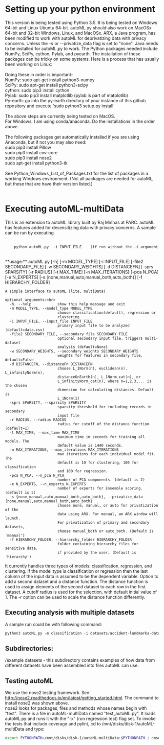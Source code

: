 #  Setting up your python environment	
This version is being tested using Python 3.5.
 It is being tested on Windows 64-bit and Linux Ubuntu 64-bit.  autoML.py should also work on MacOSx 64-bit
and 32-bit Windows, Linux, and MacOSx.  ARX, a Java program, has been modified to work with autoML for deprivatizing data with privacy concerns.  Unless the -s or --privatize_data flag is set to "none", Java needs to be installed for autoML.py to work.
The Python packages needed include NumPy, SciPy, cython, Pylab, and pyearth.  The installation of these
packages can be tricky on some systems.  Here is a process that has usually been working on Linux:<br>
<br>
Doing these in order is important-<br>
NumPy:    sudo apt-get install python3-numpy<br>
SciPy:    sudo apt-get install python3-scipy<br>
cython:   sudo pip3 install cython<br>
Pylab:    sudo pip3 install matplotlib  (pylab is part of matplotlib)<br>
Py-earth: go into the py-earth directory of your instance of this github repository and execute 'sudo python3 setup.py install'<br>
<br>
The above steps are currently being tested on MacOS.<br>
For Windows, I am using conda/anaconda.  Do the installations in the order above.  
<br>
The following packages get automatically installed if you are using Anaconda, but if not you may also need:<br>
    	  sudo pip3 install Pillow<br>
	  sudo pip3 install cov-core<br>
	  sudo pip3 install nose2<br>
	  sudo apt-get install python3-tk<br>
	  <br>
See Python_Windows_List_of_Packages.txt for the list of packages in a working Windows environment. (Not all packages are needed for autoML, but those that are have their version listed.)
<br>
<br>
# Executing autoML-multiData
This is an extension to autoML library built by Raj Minhas at PARC. 
autoML has features added for desensitizing data with privacy concerns.
A sample can be run by executing<br>
<br>
``` python
    python autoML.py  -i INPUT_FILE    (if run without the -i argument, it will run the time series data in data.csv)
```
<br>
    **usage:** autoML.py [-h] [-m MODEL_TYPE] [-i INPUT_FILE] [-file2 SECONDARY_FILE]
                     [-w SECONDARY_WEIGHTS] [-d DISTANCEFN] [-sprs SPARSITY]
                     [-r RADIUS] [-t MAX_TIME] [-n MAX_ITERATIONS] [-pca N_PCA]
                     [-e N_EXPERTS] [-s {none,manual,auto,manual_both,auto_both}]
                     [-f HIERARCHY_FOLDER]
    
    A simple interface to autoML (lite, multiData)
    
    optional arguments:<br>
      -h, --help            show this help message and exit
      -m MODEL_TYPE, --model_type MODEL_TYPE
                            choose classification(default), regression or
                            clustering
      -i INPUT_FILE, --input_file INPUT_FILE
                            primary input file to be analyzed (default=data.csv)
      -file2 SECONDARY_FILE, --secondary_file SECONDARY_FILE
                            optional secondary input file, triggers multi-dataset
                            analysis (default=None)
      -w SECONDARY_WEIGHTS, --secondary_weights SECONDARY_WEIGHTS
                            weights for features in secondary file, default=False
      -d DISTANCEFN, --distanceFn DISTANCEFN
                            choose L_1Norm(n), euclidean(n), L_infinityNorm(n),
                            distanceOnEarth(n), L_1Norm_cat(n), or
                            L_infinityNorm_cat(n), where n=1,2,3,... is the chosen
                            dimension for calculating distances. Default is
                            L_1Norm(1)
      -sprs SPARSITY, --sparsity SPARSITY
                            sparsity threshold for including records in secondary
                            input file
      -r RADIUS, --radius RADIUS
                            radius for cutoff of the distance function (default=1)
      -t MAX_TIME, --max_time MAX_TIME
                            maximum time in seconds for training all models. The
                            default value is 1440 seconds.
      -n MAX_ITERATIONS, --max_iterations MAX_ITERATIONS
                            max iterations for each individual model fit. The
                            default is 10 for clustering, 100 for classification
                            and 100 for regression.
      -pca N_PCA, --n_pca N_PCA
                            number of PCA components. (default is 2)
      -e N_EXPERTS, --n_experts N_EXPERTS
                            number of experts for Ensemble scoring. (default is 5)
      -s {none,manual,auto,manual_both,auto_both}, --privatize_data {none,manual,auto,manual_both,auto_both}
                            choose none, manual, or auto for privatization of the
                            data using ARX. For manual, an ARX window will launch.
                            For privatization of primary and secondary datasets,
                            choose manual_both or auto_both. (Default is 'manual')
      -f HIERARCHY_FOLDER, --hierarchy_folder HIERARCHY_FOLDER
                            folder containing hierarchy files for sensitive data,
                            if provided by the user. (Default is 'hierarchy')

It currently handles three types of models: classification, regression, and
clustering. If the model type is classification or regression then the last
column of the input data is assumed to be the dependent variable. Option to
add a second dataset and a distance function. The distance function is used to
assign elements of the second dataset to each row in the first dataset. A
cutoff radius is used for the selection, with default initial value of 1. The
-r option can be used to scale the distance function differently. 

##  Executing analysis with multiple datasets

A sample run could be with following command:

``` python
python3 autoML.py -m classification -i datasets/accident-landmarks-dataset/primary.data.csv -file2 datasets/accident-landmarks-dataset/secondary.data.csv -sprs 0.1 -r 1000 -d distanceOnEarth(2) -s none -t 300
```
	
## Subdirectories:
/example datasets - this subdirectory contains examples of how data from different 
datasets have been assembled into files autoML can use. 

## Testing autoML

We use the nose2 testing framework.  See http://nose2.readthedocs.io/en/latest/getting_started.html.  The command to install nose2 was shown above.<br>
nose2 looks for packages, files and methods whose names begin with "test".  There is a file in autoML-multiData
named "test_autoML.py".  It loads autoML.py and runs it with the "-x" (run regression test) flag set.  To invoke the tests that include coverage and pylint, cd to /mnt/disks/disk-1/autoML-multiData and type:<br>
``` sh
export PYTHONPATH=/mnt/disks/disk-1/autoML-multiData:$PYTHONPATH ; nose2 --with-coverage
```
